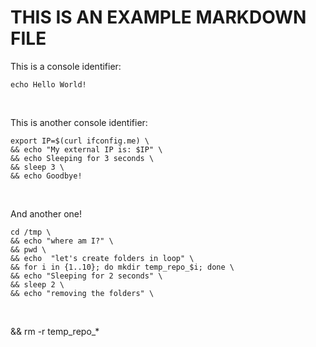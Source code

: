 # THIS IS AN EXAMPLE MARKDOWN FILE

This is a console identifier:  
```console
echo Hello World!
```

<br/>

This is another console identifier:  
```console
export IP=$(curl ifconfig.me) \
&& echo "My external IP is: $IP" \
&& echo Sleeping for 3 seconds \
&& sleep 3 \
&& echo Goodbye!
```
<br/>

And another one!  
```console
cd /tmp \
&& echo "where am I?" \
&& pwd \
&& echo  "let's create folders in loop" \
&& for i in {1..10}; do mkdir temp_repo_$i; done \
&& echo "Sleeping for 2 seconds" \
&& sleep 2 \
&& echo "removing the folders" \
```
<br/>

&& rm -r temp_repo_*


